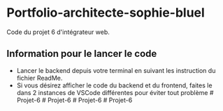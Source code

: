 # Portfolio-architecte-sophie-bluel

Code du projet 6 d'intégrateur web.

## Information pour le lancer le code

 - Lancer le backend depuis votre terminal en suivant les instruction du fichier ReadMe.
 - Si vous désirez afficher le code du backend et du frontend, faites le dans 2 instances de VSCode différentes pour éviter tout problème
#   P r o j e t - 6  
 #   P r o j e t - 6  
 #   P r o j e t - 6  
 #   P r o j e t - 6  
 